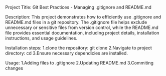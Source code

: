Project Title: Git Best Practices - Managing .gitignore and README.md

Description:
This project demonstrates how to efficiently use .gitignore and README.md files in a git repository.
The .gitignore file helps exclude unnecessary or sensitive files from version control, while the README.md file provides essential documentation, including project details, installation instructions, and usage guidelines.

Installation steps:
1.clone the repository: git clone <URL>
2.Navigate to project directory: cd <project-name>
3.Ensure necessary dependicies are installed.

Usage:
1.Adding files to .gitignore
2.Updating README.md
3.Commiting changes
